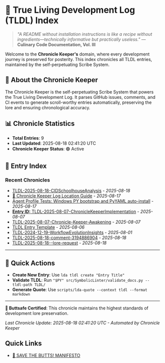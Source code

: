 # 📜 True Living Development Log (TLDL) Index

> *"A README without installation instructions is like a recipe without ingredients—technically informative but practically useless."* — **Culinary Code Documentation, Vol. III**

Welcome to the **Chronicle Keeper's** domain, where every development journey is preserved for posterity. This index chronicles all TLDL entries, maintained by the self-perpetuating Scribe System.

## 🧠 About the Chronicle Keeper

The Chronicle Keeper is the self-perpetuating Scribe System that powers the True Living Development Log. It parses GitHub issues, comments, and CI events to generate scroll-worthy entries automatically, preserving the lore and ensuring chronological accuracy.

## 📊 Chronicle Statistics

- **Total Entries**: 9
- **Last Updated**: 2025-08-18 02:41:20 UTC
- **Chronicle Keeper Status**: 🟢 Active

## 📜 Entry Index

### Recent Chronicles

- [TLDL-2025-08-18-CIDSchoolhouseAnalysis](entries/TLDL-2025-08-18-CIDSchoolhouseAnalysis.md) - *2025-08-18*
- [📜 Chronicle Keeper Log Location Guide](entries/TLDL-2025-08-17-ChronicleKeeperLogLocationGuide.md) - *2025-08-17*
- [Agent Profile Tests: Windows PY bootstrap and PyYAML auto-install](entries/TLDL-2025-08-17-AgentProfileBootstrapFixes.md) - *2025-08-17*
- [**Entry ID:** TLDL-2025-08-07-ChronicleKeeperImplementation](entries/TLDL-2025-08-07-ChronicleKeeperImplementation.md) - *2025-08-07*
- [TLDL-2025-08-07-Chronicle-Keeper-Awakening](entries/TLDL-2025-08-07-ChronicleKeeperAwakening.md) - *2025-08-07*
- [TLDL Entry Template](entries/TLDL-2025-08-06-CopilotInstructionsDevelopment.md) - *2025-08-06*
- [TLDL-2024-12-19-WorkflowEvolutionInsights](entries/TLDL-2025-08-01-WorkflowEvolutionInsights.md) - *2025-08-01*
- [TLDL-2025-08-18-comment-3194886904](entries/2025-08-18-comment-3194886904.md) - *2025-08-18*
- [TLDL-2025-08-18--lore-request](entries/2025-08-18--lore-request.md) - *2025-08-18*

---

## 🎯 Quick Actions

- **Create New Entry**: Use `lda tldl create "Entry Title"`
- **Validate TLDL**: Run `"$PY" src/SymbolicLinter/validate_docs.py --tldl-path TLDL/`
- **Generate Quote**: Use `scripts/lda-quote --context tldl --format markdown`

---

**🍑 Buttsafe Certified**: This chronicle maintains the highest standards of development lore preservation.

*Last Chronicle Update: 2025-08-18 02:41:20 UTC - Automated by Chronicle Keeper*

## Quick Links

- [🍑 SAVE THE BUTTS! MANIFESTO](../../.github/MANIFESTO.md)
